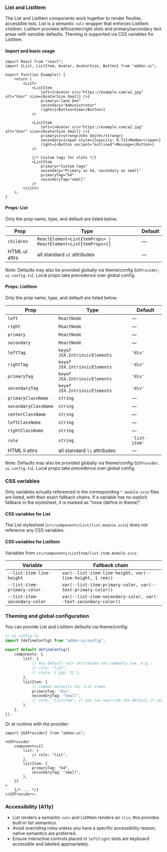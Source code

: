 ### List and ListItem

The List and ListItem components work together to render flexible, accessible lists. List is a semantic `<ul>` wrapper that enforces ListItem children. ListItem provides left/center/right slots and primary/secondary text areas with sensible defaults. Theming is supported via CSS variables for ListItem.

#### Import and basic usage

```tsx
import React from "react";
import {List, ListItem, Avatar, AvatarSize, Button} from "addon-ui";

export function Example() {
    return (
        <List>
            <ListItem
                left={<Avatar src="https://example.com/a1.jpg" alt="User" size={AvatarSize.Small} />}
                primary="Jane Doe"
                secondary="Administrator"
                right={<Button>View</Button>}
            />

            <ListItem
                left={<Avatar src="https://example.com/a2.jpg" alt="User" size={AvatarSize.Small} />}
                primary={<strong>John Smith</strong>}
                secondary={<span style={{opacity: 0.7}}>Member</span>}
                right={<Button variant="outlined">Message</Button>}
            />

            {/* Custom tags for slots */}
            <ListItem
                primary="Custom tags"
                secondary="Primary as h4, secondary as small"
                primaryTag="h4"
                secondaryTag="small"
            />
        </List>
    );
}
```

#### Props: List

Only the prop name, type, and default are listed below.

| Prop          | Type                                                           | Default |
| ------------- | -------------------------------------------------------------- | ------- |
| `children`    | `ReactElement<ListItemProps> \| ReactElement<ListItemProps>[]` | —       |
| HTML ul attrs | all standard `ul` attributes                                   | —       |

Note: Defaults may also be provided globally via theme/config (`UIProvider`, `ui.config.ts`). Local props take precedence over global config.

#### Props: ListItem

Only the prop name, type, and default are listed below.

| Prop                 | Type                          | Default       |
| -------------------- | ----------------------------- | ------------- |
| `left`               | `ReactNode`                   | —             |
| `right`              | `ReactNode`                   | —             |
| `primary`            | `ReactNode`                   | —             |
| `secondary`          | `ReactNode`                   | —             |
| `leftTag`            | `keyof JSX.IntrinsicElements` | `'div'`       |
| `rightTag`           | `keyof JSX.IntrinsicElements` | `'div'`       |
| `primaryTag`         | `keyof JSX.IntrinsicElements` | `'div'`       |
| `secondaryTag`       | `keyof JSX.IntrinsicElements` | `'div'`       |
| `primaryClassName`   | `string`                      | —             |
| `secondaryClassName` | `string`                      | —             |
| `centerClassName`    | `string`                      | —             |
| `leftClassName`      | `string`                      | —             |
| `rightClassName`     | `string`                      | —             |
| `role`               | `string`                      | `'list-item'` |
| HTML li attrs        | all standard `li` attributes  | —             |

Note: Defaults may also be provided globally via theme/config (`UIProvider`, `ui.config.ts`). Local props take precedence over global config.

### CSS variables

Only variables actually referenced in the corresponding `*.module.scss` files are listed, with their exact fallback chains. If a variable has no explicit fallback in the stylesheet, it is marked as “none (define in theme)”.

#### CSS variables for List

The List stylesheet (`src/components/List/list.module.scss`) does not reference any CSS variables.

#### CSS variables for ListItem

Variables from `src/components/ListItem/list-item.module.scss`:

| Variable                      | Fallback chain                                                  |
| ----------------------------- | --------------------------------------------------------------- |
| `--list-item-line-height`     | `var(--list-item-line-height, var(--line-height, 1 rem))`       |
| `--list-item-primary-color`   | `var(--list-item-primary-color, var(--text-primary-color))`     |
| `--list-item-secondary-color` | `var(--list-item-secondary-color, var(--text-secondary-color))` |

### Theming and global configuration

You can provide List and ListItem defaults via theme/config:

```ts
// ui.config.ts
import {defineConfig} from "addon-ui/config";

export default defineConfig({
    components: {
        list: {
            // Any default <ul> attributes you commonly use, e.g.:
            // role: "list",
            // style: { gap: 12 },
        },
        listItem: {
            // Common defaults for list items
            primaryTag: "div",
            secondaryTag: "small",
            // role: "listitem", // you can override the default if needed
        },
    },
});
```

Or at runtime with the provider:

```tsx
import {UIProvider} from "addon-ui";

<UIProvider
    components={{
        list: {
            // role: "list",
        },
        listItem: {
            primaryTag: "h4",
            secondaryTag: "small",
        },
    }}
>
    {/* ... */}
</UIProvider>;
```

### Accessibility (A11y)

- List renders a semantic `<ul>` and ListItem renders an `<li>`; this provides built‑in list semantics.
- Avoid overriding roles unless you have a specific accessibility reason; native semantics are preferred.
- Ensure interactive controls placed in `left`/`right` slots are keyboard accessible and labeled appropriately.
